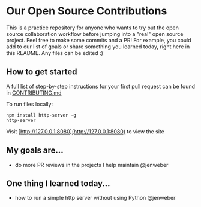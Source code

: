 # Our Open Source Contributions

This is a practice repository for anyone who wants to try out the open source
collaboration workflow before jumping into a "real" open source project. Feel free
to make some commits and a PR! For example, you could add to our list of
goals or share something you learned today, right here in this README. Any files
can be edited :)

## How to get started

A full list of step-by-step instructions for your first pull request
can be found in [CONTRIBUTING.md](CONTRIBUTING.md)

To run files locally:
```
npm install http-server -g
http-server
```
Visit [http://127.0.0.1:8080](http://127.0.0.1:8080) to view the site

## My goals are...
- do more PR reviews in the projects I help maintain @jenweber

## One thing I learned today...
- how to run a simple http server without using Python @jenweber

